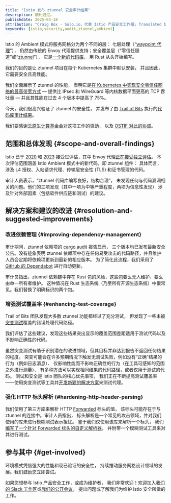```yaml
---
title: "Istio 发布 ztunnel 安全审计结果"
description: 顺利通过。
publishdate: 2025-04-18
attribution: "Craig Box - Solo.io，代表 Istio 产品安全工作组; Translated by Wilson Wu (DaoCloud)"
keywords: [istio,security,audit,ztunnel,ambient]
---
```


Istio 的 Ambient 模式将服务网格分为两个不同的层：
七层处理（“[waypoint 代理](/zh/docs/ambient/usage/waypoint/)”），
仍然由传统的 Envoy 代理提供支持；安全覆盖层（“零信任隧道”或“[ztunnel](https://github.com/istio/ztunnel)”），
它是[一个新的代码库](/zh/blog/2023/rust-based-ztunnel/)，
用 Rust 从头开始​​编写。

我们的目的是让 ztunnel 项目在每个 Kubernetes 集群中默认安装，
并且因此，它需要安全且高性能。

我们全面展示了 ztunnel 的性能，
表明它是[在 Kubernetes 中实现安全零信任网络的最高带宽方式](/zh/blog/2025/ambient-performance/) — 提供比
IPsec 和 WireGuard 等内核数据平面更高的 TCP
吞吐量 — 并且其性能在过去 4 个版本中提高了 75%。

今天，我们很高兴验证了 ztunnel 的安全性，
并发布了由 [Trail of Bits](https://www.trailofbits.com/)
执行的[代码库审计结果](https://ostif.org/wp-content/uploads/2025/04/Istio-Ztunnel-Final-Summary-Report-1.pdf)。

我们要感谢[云原生计算基金会](https://cncf.io/)对这项工作的资助，
以及 [OSTIF 对此的协调](https://ostif.org/istio-ztunnel-audit-complete/)。

## 范围和总体发现 {#scope-and-overall-findings}

Istio 已于 [2020](/zh/blog/2021/ncc-security-assessment/)
和 [2023](/zh/blog/2023/ada-logics-security-assessment/)
接受过评估，其中 Envoy 代理[正在接受独立评估](https://github.com/envoyproxy/envoy#security-audit)。
本次评估范围涵盖 Istio Ambient 模式中的新代码，即 ztunnel 组件：
具体而言，涉及 L4 授权、入站请求代理、传输层安全性 (TLS) 和证书管理的代码。

审计人员表示，“ztunnel 代码库编写良好，结构合理”，
未发现任何与代码漏洞相关的问题。他们的三项发现（其中一项为中等严重程度，两项为信息性发现）
涉及针对外部因素（包括软件供应链和测试）的建议。

## 解决方案和建议的改进 {#resolution-and-suggested-improvements}

### 改进依赖管理 {#improving-dependency-management}

审计期间，ztunnel 依赖项的
[cargo audit](https://crates.io/crates/cargo-audit) 报告显示，
三个版本均已发布最新安全公告。没有迹象表明 ztunnel
依赖项中存在任何易受攻击的代码路径，并且维护人员会定期将依赖项更新到最新的相应版本。
为了简化此流程，我们采用了 [GitHub 的 Dependabot](https://github.com/istio/ztunnel/pull/1400) 进行自动更新。

审计员指出，ztunnel 依赖链中存在 Rust 包的风险，这些包要么无人维护，要么由单一所有者维护。
这种情况在 Rust 生态系统（乃至所有开源生态系统）中很常见。我们替换了明确标识的两个包。

### 增强测试覆盖率 {#enhancing-test-coverage}

Trail of Bits 团队发现大多数 ztunnel 功能都经过了充分测试，
但发现了一些未被[突变测试](https://mutants.rs/)覆盖的错误处理代码路径。

我们评估了这些建议，发现这些结果突出显示的覆盖范围差距适用于测试代码以及​​不影响正确性的代码。

虽然突变测试有助于识别潜在的改进领域，但其目标并非达到报告不返回任何结果的程度。
突变可能会在许多预期情况下触发无测试失败，例如没有“正确”结果的行为（例如日志消息）、
仅影响性能而不影响正确性的行为（在工具可感知的范围之外进行测量）、
有多种方法可以实现相同结果的代码路径，或者仅用于测试的代码。
测试和安全是 Istio 团队的核心优先事项，
我们正在不断提高测试覆盖率——使用突变测试等工具并[开发新颖的解决方案](https://blog.howardjohn.info/posts/ztunnel-testing/)来测试代理。

### 强化 HTTP 标头解析 {#hardening-http-header-parsing}

我们使用了第三方库来解析 HTTP
[Forwarded](https://developer.mozilla.org/en-US/docs/Web/HTTP/Reference/Headers/Forwarded) 标头的值，
该标头可能存在于与 ztunnel 的连接中。审计人员指出，
标头解析是一个常见的攻击领域，并对我们使用的库未进行模糊测试表示担忧。
鉴于我们仅使用该库来解析一个标头，
我们[编写了一个针对 Forwarded 标头的自定义解析器](https://github.com/istio/ztunnel/pull/1418)，
并附带一个模糊测试工具来对其进行测试。

## 参与其中 {#get-involved}

环境模式凭借强大的性能和现已验证的安全性，
持续推动服务网格设计领域的发展。我们鼓励您立即尝试。

如果您想参与 Istio 产品安全工作，或成为维护者，
我们非常欢迎！欢迎加入[我们的 Slack 工作区](https://slack.istio.io/)或[我们的公开会议](https://github.com/istio/community/blob/master/WORKING-GROUPS.md)，
提出问题或了解我们为维护 Istio 安全所做的工作。
